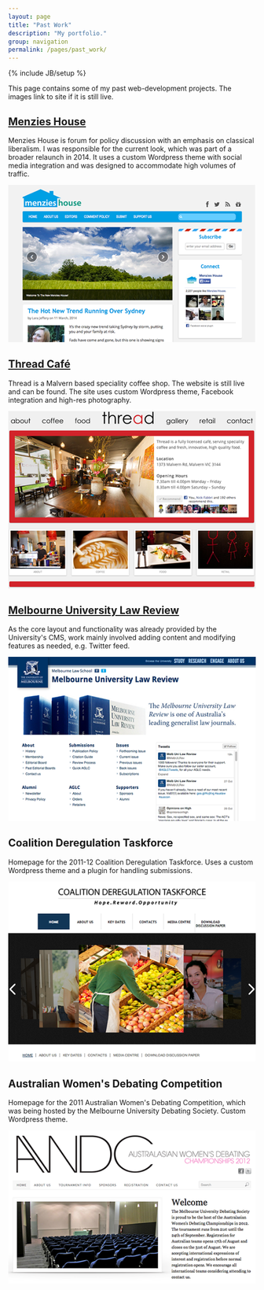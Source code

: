 ```yaml
---
layout: page
title: "Past Work"
description: "My portfolio."
group: navigation
permalink: /pages/past_work/
---
```

{% include JB/setup %}

This page contains some of my past web-development projects. The images link to site if it is still live.

## [Menzies House](http://www.menzieshouse.com.au)

Menzies House is forum for policy discussion with an emphasis on classical liberalism. I was responsible for the current look, which was part of a broader relaunch in 2014. It uses a custom Wordpress theme with social media integration and was designed to accommodate high volumes of traffic.

[![Menzies House](preview_menzies_house.png)](http://www.menzieshouse.com.au)

## [Thread Café](http://www.threadcafe.com.au)

Thread is a Malvern based speciality coffee shop. The website is still live and can be found. The site uses custom Wordpress theme, Facebook integration and high-res photography.

[![Thread Café](preview_thread_cafe.png)](http://www.threadcafe.com.au)

## [Melbourne University Law Review](http://www.mulr.com.au)

As the core layout and functionality was already provided by the University's CMS, work mainly involved adding content and modifying features as needed, e.g. Twitter feed.

[![Melbourne University Law Review](preview_mulr.png)](http://www.mulr.com.au)

## Coalition Deregulation Taskforce

Homepage for the 2011-12 Coalition Deregulation Taskforce. Uses a custom Wordpress theme and a plugin for handling submissions.

![Coalition Deregulation Taskforce](preview_dereg_taskforce.png)

## Australian Women's Debating Competition

Homepage for the 2011 Australian Women's Debating Competition, which was being hosted by the Melbourne University Debating Society. Custom Wordpress theme.

![Australian Women's Debating Competition](preview_awdc.png)
